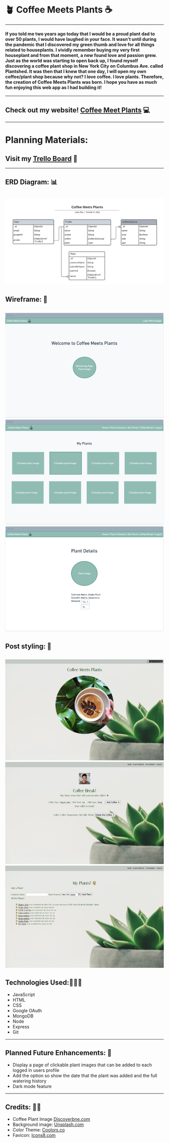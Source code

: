 # 🪴 **Coffee Meets Plants** ☕️
---
#### If you told me two years ago today that I would be a proud plant dad to over 50 plants, I would have laughed in your face. It wasn't until during the pandemic that I discovered my green thumb and love for all things related to houseplants. I vividly remember buying my very first houseplant and from that moment, a new found love and passion grew. Just as the world was starting to open back up, I found myself discovering a coffee plant shop in New York City on Columbus Ave. called Plantshed. It was then that I knew that one day, I will open my own coffee/plant shop because why not? I love coffee. I love plants. Therefore, the creation of Coffee Meets Plants was born. I hope you have as much fun enjoying this web app as I had building it!
---
## Check out my website! [Coffee Meet Plants](https://coffee-meets-plants.fly.dev/) 💻
---
# **Planning Materials:**

## Visit my [Trello Board](https://trello.com/b/q0lcPTJB/coffee-meets-plants) 📝
---
## ERD Diagram: 📊
![ERD](public/images/ERD.jpeg)
---
## Wireframe: 🔧
![wireframe](public/images/Wireframe.png)
![wireframe2](public/images/wireframe2.png)
![wireframe3](public/images/wireframe3.png)
---
## Post styling: 🎊
![post-styling](public/images/post-style-capture.png)
![post-styling2](public/images/post-style-capture2.png)
![post-styling3](public/images/post-style-capture3.png)
---
## Technologies Used:👨🏻‍💻
- JavaScript
- HTML
- CSS
- Google OAuth
- MongoDB
- Node
- Express
- Git
---
## Planned Future Enhancements: 🧊
- Display a page of clickable plant images that can be added to each logged in users profile
- Add the option so show the date that the plant was added and the full watering history
- Dark mode feature
---
## Credits: 👏🏼
- Coffee Plant Image [Discoverbne.com](https://www.discoverbne.com.au/home/food/epilo-the-plant-and-coffee-shop-you-never-knew-you-needed)
- Background image: [Unsplash.com](https://unsplash.com/photos/hDyO6rr3kqk)
- Color Theme: [Coolors.co](https://coolors.co/386d3d-1b4621-d1d5d1-c3c9c4-668574)
- Favicon: [Icons8.com](https://icons8.com/icon/set/plants/color)
